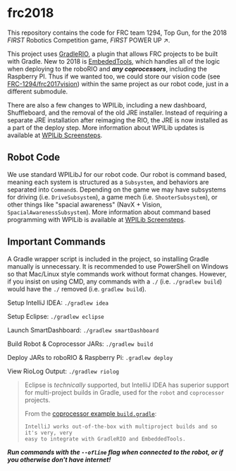 # frc2018

This repository contains the code for FRC team 1294, Top Gun, for the 2018 _FIRST_ Robotics Competition game, _FIRST_ POWER UP :arrow_upper_right:.

This project uses [GradleRIO](https://www.github.com/Open-RIO/GradleRIO), a plugin that allows FRC projects to be built with Gradle. New to 2018 is [EmbededTools](https://www.github.com/JacisNonsense/EmbeddedTools), which handles all of the logic when deploying to the roboRIO and ***any coprocessors***, including the Raspberry PI. Thus if we wanted too, we could store our vision code (see [FRC-1294/frc2017vision](https://www.github.com/FRC-1294/frc2017vision)) within the same project as our robot code, just in a different submodule.

There are also a few changes to WPILib, including a new dashboard, Shuffleboard, and the removal of the old JRE installer. Instead of requiring a separate 
JRE installation after reimaging the RIO, the JRE is now installed as a part 
of the deploy step. More information about WPILib updates is available at 
[WPILib Screensteps](http://wpilib.screenstepslive.com/s/currentCS/m/beta/l/801080-new-for-2018).

## Robot Code

We use standard WPILibJ for our robot code. Our robot is command based, 
meaning each system is structured as a `Subsystem`, and behaviors are 
separated into `Command`s. Depending on the game we may have subsystems for 
driving (i.e. `DriveSubsystem`), a game mech (i.e. `ShooterSubsystem`), or 
other things like "spacial awareness" (NavX + Vision, 
`SpacialAwarenessSubsystem`). More  information about command based programming 
with WPILib is available at [WPILib Screensteps](http://wpilib.screenstepslive.com/s/currentCS/m/java/c/88893).

## Important Commands

A Gradle wrapper script is included in the project, so installing Gradle 
manually is unnecessary. It is recommended to use PowerShell on Windows so 
that Mac/Linux style commands work without format changes. However, if you 
insist on using CMD, any commands with a `./` (i.e. `./gradlew build`) would 
have the `./` removed (i.e. `gradlew build`).

Setup IntelliJ IDEA: `./gradlew idea`

Setup Eclipse: `./gradlew eclipse`

Launch SmartDashboard: `./gradlew smartDashboard`

Build Robot & Coprocessor JARs: `./gradlew build`

Deploy JARs to roboRIO & Raspberry Pi: `.gradlew deploy`

View RioLog Output: `./gradlew riolog`

> Eclipse is _technically_ supported, but IntelliJ IDEA has superior support
> for multi-project builds in Gradle, used for the `robot` and `coprocessor`
> projects.
>
> From the [coprocessor example `build.gradle`](https://github.com/Open-RIO/GradleRIO/blob/2018-beta/examples/coprocessor_java/build.gradle#L12-L14):
> 
> ```
> IntelliJ works out-of-the-box with multiproject builds and so it's very, very
> easy to integrate with GradleRIO and EmbeddedTools.
> ```


***Run commands with the `--ofline` flag when connected to the robot, or if you otherwise don't have internet!***
